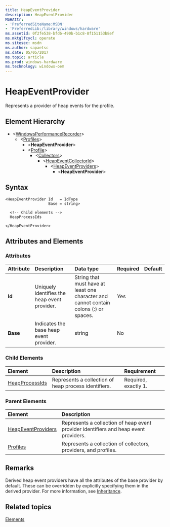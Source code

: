 ```yaml
---
title: HeapEventProvider
description: HeapEventProvider
MSHAttr:
- 'PreferredSiteName:MSDN'
- 'PreferredLib:/library/windows/hardware'
ms.assetid: 0f2fe538-bfd6-490b-b1c8-8f151153b8ef
ms.mktglfcycl: operate
ms.sitesec: msdn
ms.author: sapaetsc
ms.date: 05/05/2017
ms.topic: article
ms.prod: windows-hardware
ms.technology: windows-oem
---
```



# HeapEventProvider

Represents a provider of heap events for the profile.


## Element Hierarchy

* \<[WindowsPerformanceRecorder](windowsperformancerecorder.md)\>
  * \<[Profiles](profiles.md)\>
    * \<**HeapEventProvider**\>
    * \<[Profile](profile-wpr.md)\>
      * \<[Collectors](collectors.md)\>
        * \<[HeapEventCollectorId](heapeventcollectorid.md)\>
          * \<[HeapEventProviders](heapeventproviders.md)\>
            * \<**HeapEventProvider**\>


## Syntax

```
<HeapEventProvider Id   = IdType
                   Base = string>

  <!-- Child elements -->
  HeapProcessIds

</HeapEventProvider>
```


## Attributes and Elements


### Attributes

| Attribute | Description                                  | Data type                                                                             | Required | Default |
| :-------- | :------------------------------------------- | :------------------------------------------------------------------------------------ | :------- | :------ |
| **Id**    | Uniquely identifies the heap event provider. | String that must have at least one character and cannot contain colons (:) or spaces. | Yes      |         |
| **Base**  | Indicates the base heap event provider.      | string                                                                                | No       |         |


### Child Elements

| Element                             | Description                                          | Requirement          |
| :---------------------------------- | :--------------------------------------------------- | :------------------- |
| [HeapProcessIds](heapprocessids.md) | Represents a collection of heap process identifiers. | Required, exactly 1. |


### Parent Elements

| Element                                     | Description                                                                          |
| :------------------------------------------ | :----------------------------------------------------------------------------------- |
| [HeapEventProviders](heapeventproviders.md) | Represents a collection of heap event provider identifiers and heap event providers. |
| [Profiles](profiles.md)                     | Represents a collection of collectors, providers, and profiles.                      |


## Remarks

Derived heap event providers have all the attributes of the base provider by default. These can be overridden by explicitly specifying them in the derived provider. For more information, see [Inheritance](inheritance.md).


## Related topics

[Elements](elements.md)

